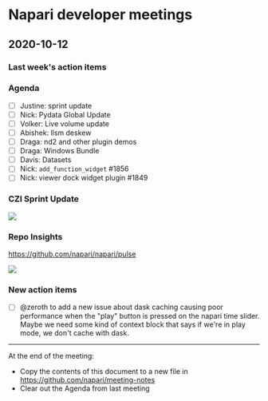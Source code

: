 # Napari developer meetings

## 2020-10-12

### Last week's action items

### Agenda
- [ ] Justine: sprint update
- [ ] Nick: Pydata Global Update
- [ ] Volker: Live volume update
- [ ] Abishek: llsm deskew
- [ ] Draga: nd2 and other plugin demos
- [ ] Draga: Windows Bundle
- [ ] Davis: Datasets
- [ ] Nick: `add_function_widget` #1856
- [ ] Nick: viewer dock widget plugin #1849

### CZI Sprint Update

![](https://i.imgur.com/cWOc4pS.png)


### Repo Insights

https://github.com/napari/napari/pulse

![](https://i.imgur.com/ZnDZPAo.png)



### New action items
- [ ] @zeroth to add a new issue about dask caching causing poor performance when the "play" button is pressed on the napari time slider. Maybe we need some kind of context block that says if we're in play mode, we don't cache with dask.

------

At the end of the meeting:
- Copy the contents of this document to a new file in https://github.com/napari/meeting-notes
- Clear out the Agenda from last meeting

